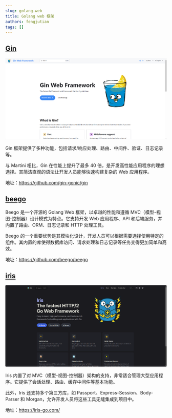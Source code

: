 ```yaml
---
slug: golang-web
title: Golang web 框架
authors: fengjutian
tags: []
---
```


## [Gin](https://github.com/gin-gonic/gin)

![alt text](./static/imgs/gin.png)

Gin 框架提供了多种功能，包括请求/响应处理、路由、中间件、验证、日志记录等。

与 Martini 相比，Gin 在性能上提升了最多 40 倍，是开发高性能应用程序的理想选择。其简洁直观的语法让开发人员能够快速构建复杂的 Web 应用程序。

地址：https://github.com/gin-gonic/gin

## [beego](https://github.com/beego/beego)

Beego 是一个开源的 Golang Web 框架，以卓越的性能和遵循 MVC（模型-视图-控制器）设计模式为特点。它支持开发 Web 应用程序、API 和后端服务，并内置了路由、ORM、日志记录和 HTTP 处理工具。

Beego 的一个重要优势是其模块化设计，开发人员可以根据需要选择使用特定的组件。其内置的库使得数据库访问、请求处理和日志记录等任务变得更加简单和高效。

地址：https://github.com/beego/beego

## [iris](https://iris-go.com/)

![alt text](./static/imgs/iris.png)

Iris 内置了对 MVC（模型-视图-控制器）架构的支持，非常适合管理大型应用程序。它提供了会话处理、路由、缓存中间件等基本功能。

此外，Iris 还支持多个第三方库，如 Passport、Express-Session、Body-Parser 和 Morgan，允许开发人员将这些工具无缝集成到项目中。

地址：https://iris-go.com/



